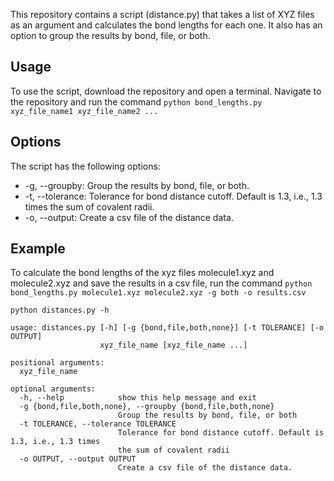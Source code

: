 This repository contains a script (distance.py) that takes a list of XYZ files as an argument and calculates the bond lengths for each one. It also has an option to group the results by bond, file, or both.

## Usage

To use the script, download the repository and open a terminal. Navigate to the repository and run the command 
`python bond_lengths.py xyz_file_name1 xyz_file_name2 ...`

## Options

The script has the following options:

- -g, --groupby: Group the results by bond, file, or both.
- -t, --tolerance: Tolerance for bond distance cutoff. Default is 1.3, i.e., 1.3 times the sum of covalent radii.
- -o, --output: Create a csv file of the distance data.

## Example

To calculate the bond lengths of the xyz files molecule1.xyz and molecule2.xyz and save the results in a csv file, run the command
`python bond_lengths.py molecule1.xyz molecule2.xyz -g both -o results.csv`


```
python distances.py -h

usage: distances.py [-h] [-g {bond,file,both,none}] [-t TOLERANCE] [-o OUTPUT]
                    xyz_file_name [xyz_file_name ...]

positional arguments:
  xyz_file_name

optional arguments:
  -h, --help            show this help message and exit
  -g {bond,file,both,none}, --groupby {bond,file,both,none}
                        Group the results by bond, file, or both
  -t TOLERANCE, --tolerance TOLERANCE
                        Tolerance for bond distance cutoff. Default is 1.3, i.e., 1.3 times
                        the sum of covalent radii
  -o OUTPUT, --output OUTPUT
                        Create a csv file of the distance data.
```
